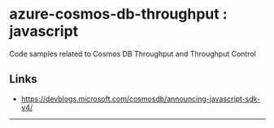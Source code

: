 # azure-cosmos-db-throughput : javascript

Code samples related to Cosmos DB Throughput and Throughput Control

## Links

- https://devblogs.microsoft.com/cosmosdb/announcing-javascript-sdk-v4/

---

